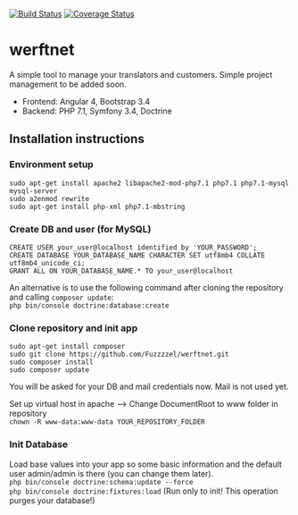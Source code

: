 [![Build Status](https://travis-ci.com/Fuzzzzel/werftnet.svg?branch=master)](https://travis-ci.com/Fuzzzzel/werftnet)
<a href='https://coveralls.io/github/Fuzzzzel/werftnet?branch=master'><img src='https://coveralls.io/repos/github/Fuzzzzel/werftnet/badge.svg?branch=master' alt='Coverage Status' /></a>
  
# werftnet  
  
A simple tool to manage your translators and customers. Simple project management to be added soon.  
  
* Frontend: Angular 4, Bootstrap 3.4  
* Backend: PHP 7.1, Symfony 3.4, Doctrine  
  
## Installation instructions  
### Environment setup  
`sudo apt-get install apache2 libapache2-mod-php7.1 php7.1 php7.1-mysql mysql-server`  
`sudo a2enmod rewrite`  
`sudo apt-get install php-xml php7.1-mbstring`  
  
### Create DB and user (for MySQL)  
`CREATE USER your_user@localhost identified by 'YOUR_PASSWORD';`  
`CREATE DATABASE YOUR_DATABASE_NAME CHARACTER SET utf8mb4 COLLATE utf8mb4_unicode_ci;`  
`GRANT ALL ON YOUR_DATABASE_NAME.* TO your_user@localhost` 

An alternative is to use the following command after cloning the repository and calling `composer update`:       
`php bin/console doctrine:database:create`
  
### Clone repository and init app  
`sudo apt-get install composer`  
`sudo git clone https://github.com/Fuzzzzel/werftnet.git`  
`sudo composer install`  
`sudo composer update`  
  
You will be asked for your DB and mail credentials now. Mail is not used yet.  
  
Set up virtual host in apache --> Change DocumentRoot to www folder in repository  
`chown -R www-data:www-data YOUR_REPOSITORY_FOLDER`  
  
### Init Database  
Load base values into your app so some basic information and the default user admin/admin is there (you can change them later).  
`php bin/console doctrine:schema:update --force`  
`php bin/console doctrine:fixtures:load` (Run only to init! This operation purges your database!)  
